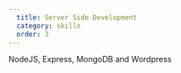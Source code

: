 ```yaml
---
  title: Server Side Development
  category: skills
  order: 3
---
```


NodeJS, Express, MongoDB and Wordpress

